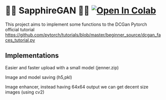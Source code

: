 # :small_blue_diamond::small_blue_diamond: SapphireGAN :small_blue_diamond::small_blue_diamond: [![Open In Colab](https://colab.research.google.com/assets/colab-badge.svg)](https://colab.research.google.com/github/FabioRovai/SapphireGAN/blob/main/SapphireGAN.ipynb)



This project aims to implement some functions to the DCGan Pytorch official tutorial https://github.com/pytorch/tutorials/blob/master/beginner_source/dcgan_faces_tutorial.py


## Implementations

Easier and faster upload with a small model (jenner.zip)

Image and model saving (h5,pkl)

Image enhancer, instead having 64x64 output we can get decent size images (using cv2)







